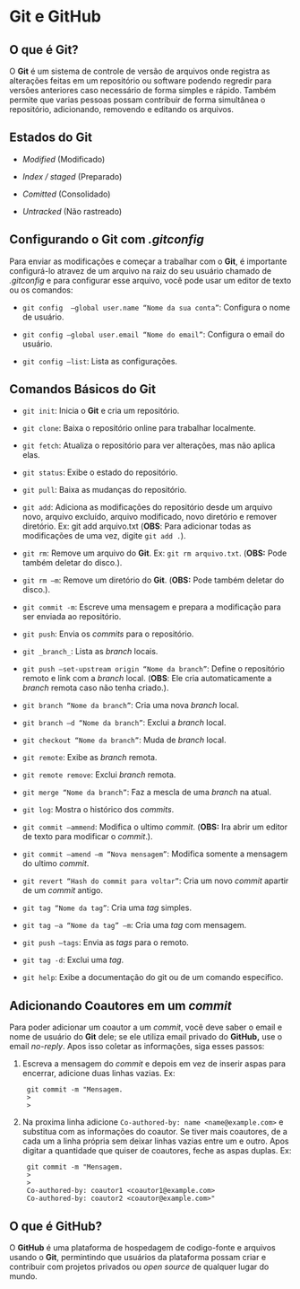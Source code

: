 # Git e GitHub

## O que é Git?

O **Git** é um sistema de controle de versão de arquivos onde registra as alterações feitas em um repositório ou software podendo regredir para versões anteriores caso necessário de forma simples e rápido. Também permite que varias pessoas possam contribuir de forma simultânea o repositório, adicionando, removendo e editando os arquivos.


## Estados do **Git**

* *Modified* (Modificado) 

* *Index / staged* (Preparado)

* *Comitted* (Consolidado)

* *Untracked* (Não rastreado)


## Configurando o **Git** com *.gitconfig*

Para enviar as modificações e começar a trabalhar com o **Git**, é importante configurá-lo atravez de um arquivo na raiz do seu usuário chamado de *.gitconfig* e para configurar esse arquivo, você pode usar um editor de texto ou os comandos:

* `git config  —global user.name “Nome da sua conta”`: Configura o nome de usuário.

* `git config —global user.email “Nome do email”`: Configura o email do usuário.

* `git config —list`: Lista as configurações.


## Comandos Básicos do **Git**

* `git init`: Inicia o **Git** e cria um repositório.

* `git clone`: Baixa o repositório online para trabalhar localmente.

* `git fetch`: Atualiza o repositório para ver alterações, mas não aplica elas.

* `git status`: Exibe o estado do repositório.

* `git pull`: Baixa as mudanças do repositório.

* `git add`: Adiciona as modificações do repositório desde um arquivo novo, arquivo excluído, arquivo modificado, novo diretório e remover diretório. Ex: git add arquivo.txt (**OBS**: Para adicionar todas as modificações de uma vez, digite `git add .`).

* `git rm`: Remove um arquivo do **Git**. Ex: `git rm arquivo.txt`. (**OBS:** Pode também deletar do disco.).

* `git rm –m`: Remove um diretório do **Git**. (**OBS:** Pode também deletar do disco.).

* `git commit -m`: Escreve uma mensagem e prepara a modificação para ser enviada ao repositório.

* `git push`: Envia os _commits_ para o repositório.

* `git _branch_`: Lista as _branch_ locais.

* `git push —set-upstream origin “Nome da branch”`: Define o repositório remoto e link com a _branch_ local. (**OBS**: Ele cria automaticamente a _branch_ remota caso não tenha criado.).

* `git branch “Nome da branch”`: Cria uma nova _branch_ local.

* `git branch –d “Nome da branch”`: Exclui a _branch_ local.

* `git checkout “Nome da branch”`: Muda de _branch_ local.

* `git remote`: Exibe as _branch_ remota.

* `git remote remove`: Exclui _branch_ remota.

* `git merge “Nome da branch”`: Faz a mescla de uma _branch_ na atual.

* `git log`: Mostra o histórico dos _commits_.

* `git commit —ammend`: Modifica o ultimo _commit_. (**OBS:** Ira abrir um editor de texto para modificar o _commit_.).

* `git commit —amend –m “Nova mensagem”`: Modifica somente a mensagem do ultimo _commit_.

* `git revert “Hash do commit para voltar”`: Cria um novo _commit_ apartir de um _commit_ antigo.

* `git tag “Nome da tag”`: Cria uma _tag_ simples.

* `git tag –a “Nome da tag” –m`: Cria uma _tag_ com mensagem.

* `git push —tags`: Envia as _tags_ para o remoto.

* `git tag -d`: Exclui uma _tag_.

* `git help`: Exibe a documentação do git ou de um comando especifico.


## Adicionando Coautores em um *commit*

Para poder adicionar um coautor a um *commit*, você deve saber o email e nome de usuário do **Git** dele; se ele utiliza email privado do **GitHub,** use o email *no-reply*. Apos isso coletar as informações, siga esses passos:

1. Escreva a mensagem do *commit* e depois em vez de inserir aspas para encerrar, adicione duas linhas vazias. Ex:

        git commit -m "Mensagem.
        >
        >

2. Na proxima linha adicione `Co-authored-by: name <name@example.com>` e substitua com as informações do coautor. Se tiver mais coautores, de a cada um a linha própria sem deixar linhas vazias entre um e outro. Apos digitar a quantidade que quiser de coautores, feche as aspas duplas. Ex: 

        git commit -m "Mensagem.
        >
        >
        Co-authored-by: coautor1 <coautor1@example.com>
        Co-authored-by: coautor2 <coautor@example.com>"


## O que é **GitHub**?

O **GitHub** é uma plataforma de hospedagem de codigo-fonte e arquivos usando o **Git**, permintindo que usuários da plataforma possam criar e contribuir com projetos privados ou *open source* de qualquer lugar do mundo.